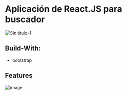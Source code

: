 # Aplicación de React.JS para buscador

![Sin título-1](https://user-images.githubusercontent.com/24228373/195717884-526f5212-fc52-4d4b-b9db-94c64e90eaa6.png)

## Build-With:

- bootstrap

## Features

![image](https://user-images.githubusercontent.com/24228373/195712585-33ffb07f-9595-4020-8e81-484c7ef98262.gif)


